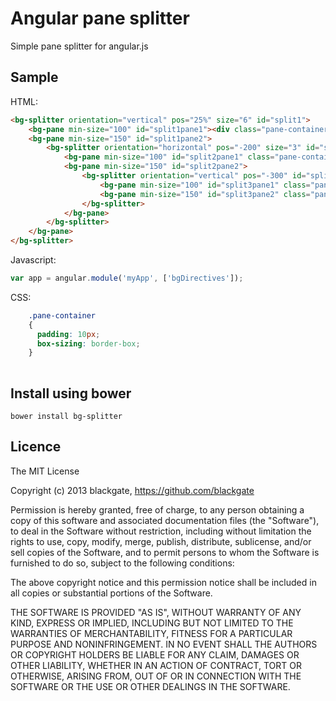 # Angular pane splitter

Simple pane splitter for angular.js 

## Sample

HTML:
```html
<bg-splitter orientation="vertical" pos="25%" size="6" id="split1">
    <bg-pane min-size="100" id="split1pane1"><div class="pane-container">Pane 1</div></bg-pane>
    <bg-pane min-size="150" id="split1pane2">
        <bg-splitter orientation="horizontal" pos="-200" size="3" id="split2">
            <bg-pane min-size="100" id="split2pane1" class="pane-container">Pane 2</bg-pane>
            <bg-pane min-size="150" id="split2pane2">
                <bg-splitter orientation="vertical" pos="-300" id="split3">
                    <bg-pane min-size="100" id="split3pane1" class="pane-container">Pane 3</bg-pane>
                    <bg-pane min-size="150" id="split3pane2" class="pane-container">Pane 4</bg-pane>
                </bg-splitter>
            </bg-pane>
        </bg-splitter>
    </bg-pane>
</bg-splitter>
```

Javascript:
```javascript
var app = angular.module('myApp', ['bgDirectives']);
```
CSS: 
```css
    .pane-container
    {
      padding: 10px;
      box-sizing: border-box;
    }
  
```
## Install using bower

```
bower install bg-splitter
```

## Licence

The MIT License

Copyright (c) 2013 blackgate, https://github.com/blackgate

Permission is hereby granted, free of charge, to any person obtaining a copy
of this software and associated documentation files (the "Software"), to deal
in the Software without restriction, including without limitation the rights
to use, copy, modify, merge, publish, distribute, sublicense, and/or sell
copies of the Software, and to permit persons to whom the Software is
furnished to do so, subject to the following conditions:

The above copyright notice and this permission notice shall be included in
all copies or substantial portions of the Software.

THE SOFTWARE IS PROVIDED "AS IS", WITHOUT WARRANTY OF ANY KIND, EXPRESS OR
IMPLIED, INCLUDING BUT NOT LIMITED TO THE WARRANTIES OF MERCHANTABILITY,
FITNESS FOR A PARTICULAR PURPOSE AND NONINFRINGEMENT. IN NO EVENT SHALL THE
AUTHORS OR COPYRIGHT HOLDERS BE LIABLE FOR ANY CLAIM, DAMAGES OR OTHER
LIABILITY, WHETHER IN AN ACTION OF CONTRACT, TORT OR OTHERWISE, ARISING FROM,
OUT OF OR IN CONNECTION WITH THE SOFTWARE OR THE USE OR OTHER DEALINGS IN
THE SOFTWARE.
